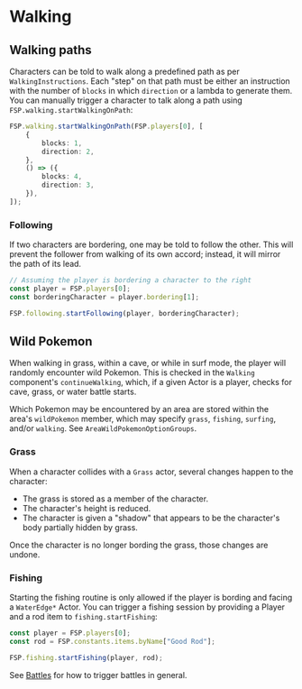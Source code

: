 # Walking

## Walking paths

Characters can be told to walk along a predefined path as per `WalkingInstructions`.
Each "step" on that path must be either an instruction with the number of `blocks` in which `direction` or a lambda to generate them.
You can manually trigger a character to talk along a path using `FSP.walking.startWalkingOnPath`:

```typescript
FSP.walking.startWalkingOnPath(FSP.players[0], [
    {
        blocks: 1,
        direction: 2,
    },
    () => ({
        blocks: 4,
        direction: 3,
    }),
]);
```

### Following

If two characters are bordering, one may be told to follow the other.
This will prevent the follower from walking of its own accord; instead, it will mirror the path of its lead.

```typescript
// Assuming the player is bordering a character to the right
const player = FSP.players[0];
const borderingCharacter = player.bordering[1];

FSP.following.startFollowing(player, borderingCharacter);
```

## Wild Pokemon

When walking in grass, within a cave, or while in surf mode, the player will randomly encounter wild Pokemon.
This is checked in the `Walking` component's `continueWalking`, which, if a given Actor is a player, checks for cave, grass, or water battle starts.

Which Pokemon may be encountered by an area are stored within the area's `wildPokemon` member, which may specify `grass`, `fishing`, `surfing`, and/or `walking`.
See `AreaWildPokemonOptionGroups`.

### Grass

When a character collides with a `Grass` actor, several changes happen to the character:

-   The grass is stored as a member of the character.
-   The character's height is reduced.
-   The character is given a "shadow" that appears to be the character's body partially hidden by grass.

Once the character is no longer bording the grass, those changes are undone.

### Fishing

Starting the fishing routine is only allowed if the player is bording and facing a `WaterEdge*` Actor.
You can trigger a fishing session by providing a Player and a rod item to `fishing.startFishing`:

```typescript
const player = FSP.players[0];
const rod = FSP.constants.items.byName["Good Rod"];

FSP.fishing.startFishing(player, rod);
```

See [Battles](./docs/battles.md) for how to trigger battles in general.
